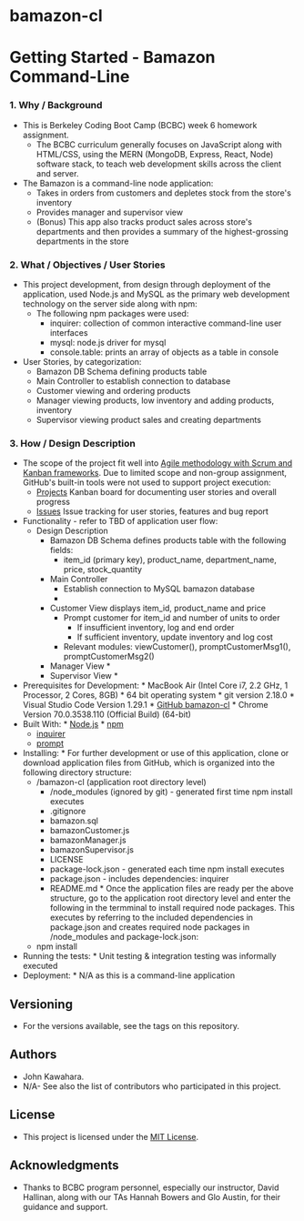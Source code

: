 # bamazon-cl
# Getting Started - Bamazon Command-Line
### 1. Why / Background
  * This is Berkeley Coding Boot Camp (BCBC) week 6 homework assignment.
    * The BCBC curriculum generally focuses on JavaScript along with HTML/CSS, using the MERN (MongoDB, Express, React, Node) software stack, to teach web development skills across the client and server. 
  * The Bamazon is a command-line node application:
    * Takes in orders from customers and depletes stock from the store's inventory
    * Provides manager and supervisor view 
    * (Bonus) This app also tracks product sales across store's departments and then provides a summary of the highest-grossing departments in the store
 ### 2. What / Objectives / User Stories
  * This project development, from design through deployment of the application, used Node.js and MySQL as the primary web development technology on the server side along with npm:
    * The following npm packages were used:
      * inquirer: collection of common interactive command-line user interfaces
      * mysql: node.js driver for mysql
      * console.table: prints an array of objects as a table in console
  * User Stories, by categorization:
    * Bamazon DB Schema defining products table
    * Main Controller to establish connection to database
    * Customer viewing and ordering products
    * Manager viewing products, low inventory and adding products, inventory
    * Supervisor viewing product sales and creating departments
 ### 3. How / Design Description
  * The scope of the project fit well into [Agile methodology with Scrum and Kanban frameworks](https://en.wikipedia.org/wiki/Agile_software_development). Due to limited scope and non-group assignment, GitHub's built-in tools were not used to support project execution:
    * [Projects](https://github.com/jkawahara/bamazon-cl/projects) Kanban board for documenting user stories and overall progress
    * [Issues](https://github.com/jkawahara/bamazon-cl/issues) Issue tracking for user stories, features and bug report
  * Functionality - refer to TBD of application user flow:
    * Design Description
      * Bamazon DB Schema defines products table with the following fields:
        * item_id (primary key), product_name, department_name, price, stock_quantity
      * Main Controller
        * Establish connection to MySQL bamazon database
        * 
      * Customer View displays item_id, product_name and price
        * Prompt customer for item_id and number of units to order
          * If insufficient inventory, log and end order
          * If sufficient inventory, update inventory and log cost
        * Relevant modules: viewCustomer(), promptCustomerMsg1(), promptCustomerMsg2()
      * Manager View
        * 
      * Supervisor View
        * 
   * Prerequisites for Development:
    * MacBook Air (Intel Core i7, 2.2 GHz, 1 Processor, 2 Cores, 8GB)
    * 64 bit operating system 
    * git version 2.18.0
    * Visual Studio Code Version 1.29.1
    * [GitHub bamazon-cl](https://github.com/jkawahara/bamazon-cl)
    * Chrome Version 70.0.3538.110 (Official Build) (64-bit)
   * Built With:
    * [Node.js](https://nodejs.org/docs/latest/api/documentation.html)
    * [npm](https://www.npmjs.com/)
      * [inquirer](https://www.npmjs.com/package/inquirer)
      * [prompt](https://www.npmjs.com/package/prompt)
   * Installing:
    * For further development or use of this application, clone or download application files from GitHub, which is organized into the following directory structure:
      * /bamazon-cl (application root directory level)
        * /node_modules (ignored by git) - generated first time npm install executes
        * .gitignore
        * bamazon.sql
        * bamazonCustomer.js
        * bamazonManager.js
        * bamazonSupervisor.js
        * LICENSE
        * package-lock.json - generated each time npm install executes
        * package.json - includes dependencies: inquirer
        * README.md
    * Once the application files are ready per the above structure, go to the application root directory level and enter the following in the termminal to install required node packages. This executes by referring to the included dependencies in package.json and creates required node packages in /node_modules and package-lock.json:
      * npm install
   * Running the tests:
    * Unit testing & integration testing was informally executed
   * Deployment:
    * N/A as this is a command-line application
 ## Versioning
  * For the versions available, see the tags on this repository.
 ## Authors
  * John Kawahara.
  * N/A- See also the list of contributors who participated in this project.
 ## License
  * This project is licensed under the [MIT License](LICENSE).
 ## Acknowledgments
  * Thanks to BCBC program personnel, especially our instructor, David Hallinan, along with our TAs Hannah Bowers and Glo Austin, for their guidance and support.